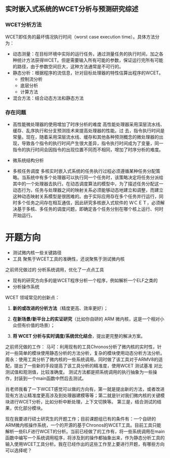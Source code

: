 ## 实时嵌入式系统的WCET分析与预测研究综述
### WCET分析方法
WCET即任务的最坏情况执行时间（worst case execution time）。具体方法分为：
- 动态测量：在目标环境中实际的运行任务，通过测量任务的执行时间，加之各种统计方法获得WCET。但是需要输入所有可能的参数，保证运行完所有可能的路径，由于参数空间巨大，这种方法通常是不可行的。
- 静态分析：根据程序的流信息，针对目标处理器的特性估算出程序的WCET。
	- 控制流分析
	- 底层分析
	- 计算方法
- 混合方法：结合动态方法和静态方法
### 存在问题
- 高性能微处理器的使用增加了时序分析的难度
 高性能处理器采用深层流水线、缓存、乱序执行和分支预测技术来提高处理器的性能。过 去，指令执行时间是常量。现在，随着采用深层流水线、缓存和其他各种预测概念的微处理器的出现，导致各个指令的执行时间产生很大差异，指令执行时间成为了变量，同一指令的执行时间会因指令的出现位置不同而不相同，增加了时序分析的难度。
- 微系统结构分析

- 多核任务调度
多核实时嵌入式系统的任务执行过程必须遵循某种任务分配策略。当系统中有多个处理器可以执行同一个任务时，该策略决定将任务分派给其中的一个处理器去执行。在动态调度算法的模型中，为了描述任务分配这一动态行为，任务与处理器之间的映射关系必须能够动态地建立和调整，而建立这种动态映射关系模型是很困难的。由于实际应用存在多个任务并行运行，同时多个任务之间存在相互通信，因此研究多核嵌入式软件的 ＷＣＥＴ，必须解决基于多核、多任务的调度问题，即确定各个任务分别在哪个核上运行、何时开始运行。



# 开题方向

- 测试微内核一些关键路径
- 工具
聚焦于WCET工具的准确性，还说聚焦于测试微内核

之前师兄做过的 分析系统调用，优化了一点点工具


- 现有的研究方向多的是WCET程序分析一个程序，例如解析一个ELF之类的
- 分析操作系统



WCET 领域常见的创新点：

1. **新的或改进的分析方法**（精度更高、效率更好）；

2. **在新场景/新平台上的实证研究**（比如你自研的 ARM 微内核，这是一个相对小众但有价值的场景）；

3. **将 WCET 分析与实时调度/系统优化结合**，提出更完整的解决方案。



之前师兄做的工作：
马可：利用现有的工具Chronos分析了微内核的实时性，针对一些简单的模块使用静态分析的方法分析，复杂的模块使用动态分析方法分析。
周永：使用工具分析了微内核的一些系统调用。同时做了该工具对于ARMV8的适配，提出了一些新的手段提高了该工具分析的精准度，使用WCET 测试基准 对比测试值和观测值，比较准确度。
测试方法都是把系统调用的执行抽象为一些操作，封装到一个main函数中然后去测试。

肖老师我看了一下WCET感觉可以做的方向有，第一就是提出新的方法，或者改进现有方法让精准度更高涉及到处理器建模等等；第二就是针对我们微内核的关键模块进行WCET分析，比如分析中断处理，上下文切换等。
第三是，结合测试的结果，优化部分模块。


现在我要进行硕士研究生的开题工作；目前课题组已有的条件有：一个自研的ARM微内核操作系统，一个的开源的基于Chronos的WCET工具。目前工具只能解析一些ELF进行WCET的分析。当前已经做了的工作有，将一些系统调用在main 函数中编写一个系统调用程序，将涉及到的操作都抽象出来，作为静态分析工具的输入使用WCET工具分析。我在已经作出的这些工作至上要进行开题，有哪些方向可以选择呢？